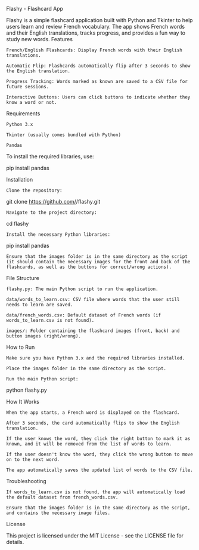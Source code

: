 Flashy - Flashcard App

Flashy is a simple flashcard application built with Python and Tkinter to help users learn and review French vocabulary. The app shows French words and their English translations, tracks progress, and provides a fun way to study new words.
Features

    French/English Flashcards: Display French words with their English translations.

    Automatic Flip: Flashcards automatically flip after 3 seconds to show the English translation.

    Progress Tracking: Words marked as known are saved to a CSV file for future sessions.

    Interactive Buttons: Users can click buttons to indicate whether they know a word or not.

Requirements

    Python 3.x

    Tkinter (usually comes bundled with Python)

    Pandas

To install the required libraries, use:

pip install pandas

Installation

    Clone the repository:

git clone https://github.com/<your-username>/flashy.git

    Navigate to the project directory:

cd flashy

    Install the necessary Python libraries:

pip install pandas

    Ensure that the images folder is in the same directory as the script (it should contain the necessary images for the front and back of the flashcards, as well as the buttons for correct/wrong actions).

File Structure

    flashy.py: The main Python script to run the application.

    data/words_to_learn.csv: CSV file where words that the user still needs to learn are saved.

    data/french_words.csv: Default dataset of French words (if words_to_learn.csv is not found).

    images/: Folder containing the flashcard images (front, back) and button images (right/wrong).

How to Run

    Make sure you have Python 3.x and the required libraries installed.

    Place the images folder in the same directory as the script.

    Run the main Python script:

python flashy.py

How It Works

    When the app starts, a French word is displayed on the flashcard.

    After 3 seconds, the card automatically flips to show the English translation.

    If the user knows the word, they click the right button to mark it as known, and it will be removed from the list of words to learn.

    If the user doesn't know the word, they click the wrong button to move on to the next word.

    The app automatically saves the updated list of words to the CSV file.

Troubleshooting

    If words_to_learn.csv is not found, the app will automatically load the default dataset from french_words.csv.

    Ensure that the images folder is in the same directory as the script, and contains the necessary image files.

License

This project is licensed under the MIT License - see the LICENSE file for details.
